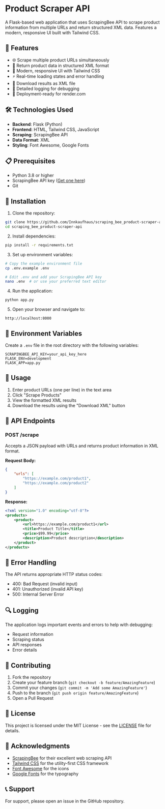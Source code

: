 # Product Scraper API

A Flask-based web application that uses ScrapingBee API to scrape product information from multiple URLs and return structured XML data. Features a modern, responsive UI built with Tailwind CSS.

## 🚀 Features

- 🌐 Scrape multiple product URLs simultaneously
- 📄 Return product data in structured XML format
- 🎨 Modern, responsive UI with Tailwind CSS
- ⚡ Real-time loading states and error handling
- 💾 Download results as XML file
- 📝 Detailed logging for debugging
- 🚀 Deployment-ready for render.com

## 🛠️ Technologies Used

- **Backend**: Flask (Python)
- **Frontend**: HTML, Tailwind CSS, JavaScript
- **Scraping**: ScrapingBee API
- **Data Format**: XML
- **Styling**: Font Awesome, Google Fonts

## 📋 Prerequisites

- Python 3.8 or higher
- ScrapingBee API key ([Get one here](https://app.scrapingbee.com/))
- Git

## 🔧 Installation

1. Clone the repository:
```bash
git clone https://github.com/Innkaufhaus/scraping_bee_product-scraper-api.git
cd scraping_bee_product-scraper-api
```

2. Install dependencies:
```bash
pip install -r requirements.txt
```

3. Set up environment variables:
```bash
# Copy the example environment file
cp .env.example .env

# Edit .env and add your ScrapingBee API key
nano .env  # or use your preferred text editor
```

4. Run the application:
```bash
python app.py
```

5. Open your browser and navigate to:
```
http://localhost:8000
```

## 🔑 Environment Variables

Create a `.env` file in the root directory with the following variables:

```env
SCRAPINGBEE_API_KEY=your_api_key_here
FLASK_ENV=development
FLASK_APP=app.py
```

## 🎯 Usage

1. Enter product URLs (one per line) in the text area
2. Click "Scrape Products"
3. View the formatted XML results
4. Download the results using the "Download XML" button

## 📝 API Endpoints

### POST /scrape

Accepts a JSON payload with URLs and returns product information in XML format.

**Request Body:**
```json
{
    "urls": [
        "https://example.com/product1",
        "https://example.com/product2"
    ]
}
```

**Response:**
```xml
<?xml version="1.0" encoding="utf-8"?>
<products>
    <product>
        <url>https://example.com/product1</url>
        <title>Product Title</title>
        <price>$99.99</price>
        <description>Product description</description>
    </product>
</products>
```

## 🚨 Error Handling

The API returns appropriate HTTP status codes:
- 400: Bad Request (invalid input)
- 401: Unauthorized (invalid API key)
- 500: Internal Server Error

## 🔍 Logging

The application logs important events and errors to help with debugging:
- Request information
- Scraping status
- API responses
- Error details

## 🤝 Contributing

1. Fork the repository
2. Create your feature branch (`git checkout -b feature/AmazingFeature`)
3. Commit your changes (`git commit -m 'Add some AmazingFeature'`)
4. Push to the branch (`git push origin feature/AmazingFeature`)
5. Open a Pull Request

## 📄 License

This project is licensed under the MIT License - see the [LICENSE](LICENSE) file for details.

## 🙏 Acknowledgments

- [ScrapingBee](https://www.scrapingbee.com/) for their excellent web scraping API
- [Tailwind CSS](https://tailwindcss.com/) for the utility-first CSS framework
- [Font Awesome](https://fontawesome.com/) for the icons
- [Google Fonts](https://fonts.google.com/) for the typography

## 📞 Support

For support, please open an issue in the GitHub repository.
